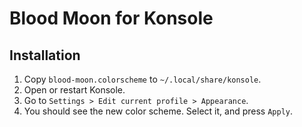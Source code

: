 # Blood Moon for Konsole

## Installation

1. Copy `blood-moon.colorscheme` to `~/.local/share/konsole`.
2. Open or restart Konsole.
3. Go to `Settings > Edit current profile > Appearance`.
4. You should see the new color scheme. Select it, and press `Apply`.
